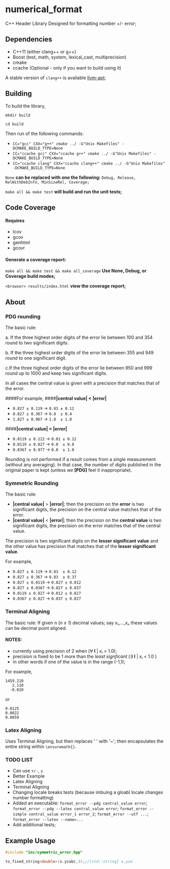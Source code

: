 numerical_format
================
C++ Header Library Designed for formatting number +/- error;

Dependencies
------------
* C++11 (either clang++ or g++)
* Boost (test, math, system, lexical_cast, multiprecision)
* cmake
* ccache (Optional - only if you want to build using it)

A stable version of `clang++` is available [llvm-apt](http://llvm.org/apt);


Building
--------
To build the library,

`mkdir build`

`cd build`

Then run of the following commands:
  - `CC="gcc" CXX="g++" cmake ../ -G"Unix Makefiles" -DCMAKE_BUILD_TYPE=None`
  - `CC="ccache gcc" CXX="ccache g++" cmake ../ -G"Unix Makefiles" -DCMAKE_BUILD_TYPE=None`
  - `CC="ccache clang" CXX="ccache clang++" cmake ../ -G"Unix Makefiles" -DCMAKE_BUILD_TYPE=None`

`None` **can be replaced with one the following:** `Debug, Release, RelWithDebInfo, MinSizeRel, Coverage;`

`make all && make test` **will build and run the unit tests;**

Code Coverage
-------------
#### Requires 
* lcov
* gcov
* genhtml
* gcovr

#### Generate a coverage report:
`make all && make test && make all_coverage`    **Use None, Debug, or Coverage build modes;**

`<browser> results/index.html` **view the coverage report;**




<!--Boost-specific details:-->
<!--    ./bootstrap --prefix=$HOME/boost-->
<!--    ./b2 clean-->
<!--    ./b2 install toolset=clang cxxflags="-stdlib=libc++" linkflags="-stdlib=libc++"-->
<!--Using CMake to compile Armatus:-->
<!--    cmake -DCMAKE_CXX_COMPILER=clang++ -DBOOST_ROOT=$HOME/boost -DBoost_NO_SYSTEM_PATHS=true ..-->
<!--    make-->
<!--Make sure you substitute `$HOME/boost` with the installation path you desire.-->

<!--The [Tutorial](https://github.com/Amanieu/asyncplusplus/wiki/Tutorial) provides a step-by-step guide to all the features of Async++.-->

About
-----

### PDG rounding


The basic rule:

  a. If the three highest order digits of the error lie between 100 and 354
  round to two significant digits.
  
  b. If the three highest order digits of the error lie between 355 and 949
  round to one significant digit.
  
  c.If the three highest order digits of the error lie between 950 and 999
  round up to 1000 and keep two significant digits.

In all cases the central value is given with a precision that matches that of
the error.

####For example,
####**|central value|   <   |error|**
  - `0.827 ± 0.119`  &rarr; `0.83 ± 0.12`
  - `0.827 ± 0.367`  &rarr; `0.8  ± 0.4`
  - `1.827 ± 0.967`  &rarr; `1.8  ± 1.0`

####**|central value|   <   |error|**
  - `0.0119 ± 0.122` &rarr; `0.01 ± 0.12`
  - `0.0119 ± 0.827` &rarr; `0.0  ± 0.8`
  - `0.0367 ± 0.977` &rarr; `0.0  ± 1.0`

Rounding is not performed if a result comes from a single measurement (without
any averaging). In that case, the number of digits published in the original
paper is kept (unless *we* **[PDG]** feel it inappropriate).


### Symmetric Rounding

The basic rule:
  - **|central value|** > **|error|**; then the precision on the **error** is two significant
digits, the precision on the central value matches that of the error.
  - **|central value|** < **|error|**; then the precision on the **central value** is two
significant digits, the precision on the error matches that of the central
value.

The precision is two significant digits on the **lesser significant value** and the
other value has precision that matches that of the **lesser significant value**.

For example,
  - `0.827 ± 0.119`  &rarr;  `0.83  ± 0.12`
  - `0.827 ± 0.367`  &rarr;  `0.83  ± 0.37`
  - `0.827 ± 0.0119` &rarr;  `0.827 ± 0.012`
  - `0.827 ± 0.0367` &rarr;  `0.827 ± 0.037`
  - `0.0119 ± 0.827` &rarr;  `0.012 ± 0.827`
  - `0.0367 ± 0.827` &rarr;  `0.037 ± 0.827`

### Terminal Aligning

The basic rule:
If given *n* (*n &ge; 1*) decimal values; say *x*&#x2081;,...,*x*&#x2099; these values can be
decimal point aligned. 
#### NOTES:
- currently using precision of 2 when (&#x2200; **l** | *x*&#x2097; > 1.0);
- precision is fixed to be 1 more than the *least signficant* (&#x2203; **l** | *x*&#x2097; < 1.0 )
 - in other words if one of the value is in the range (-1,1);

For example,
```
1459.210
   2.110
  -0.020
```
or
```
0.0125
0.0022
0.0059
```
### Latex Aligning
Uses Terminal Aligning, but then replaces ' ' with '~'; then encapsulates the
entire string within ```\ensuremath{}```.

### TODO LIST
  - Can use `+/-`, `±`
  - Better Example
  - Latex Aligning
  - Terminal Aligning
  - Changing locale breaks tests (because imbuing a gloabl locale changes number formatting)
  - Added an executable: `format_error --pdg central_value error`; `format_error --pdg --latex central_value error`; `format_error --simple central_value error_1 error_2`; `format_error --utf ...`; `format_error --latex --name=...`
  - Add additional tests;

Example Usage
-------------

```C++
#include "inc/symmetric_error.hpp"

to_fixed_string<double>(x.yzabc,3);//[std::string] x.yza
```
